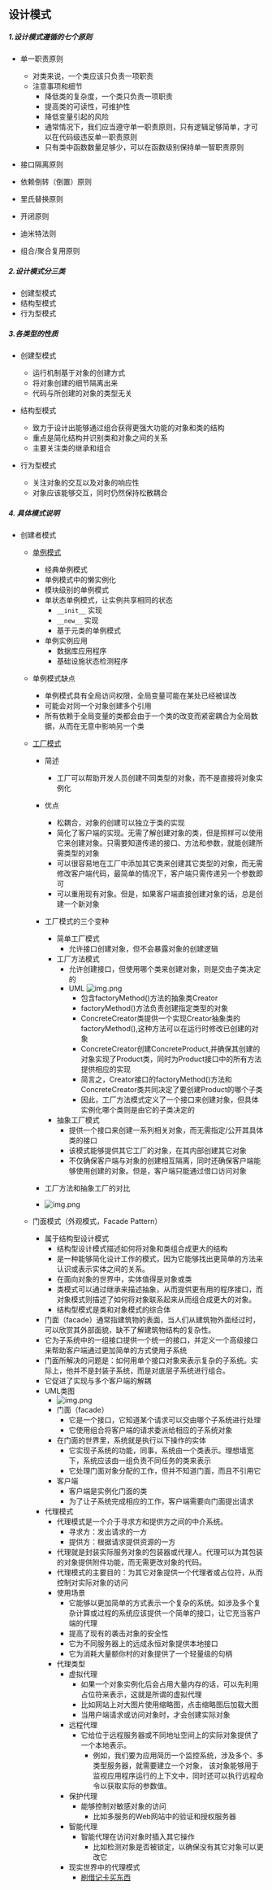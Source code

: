 设计模式
---

##### 1.设计模式遵循的七个原则

+ 单一职责原则
    + 对类来说，一个类应该只负责一项职责
    + 注意事项和细节
        + 降低类的复杂度，一个类只负责一项职责
        + 提高类的可读性，可维护性
        + 降低变量引起的风险
        + 通常情况下，我们应当遵守单一职责原则，只有逻辑足够简单，才可以在代码级违反单一职责原则
        + 只有类中函数数量足够少，可以在函数级别保持单一智职责原则

+ 接口隔离原则
+ 依赖倒转（倒置）原则
+ 里氏替换原则
+ 开闭原则
+ 迪米特法则
+ 组合/聚合复用原则

##### 2.设计模式分三类

+ 创建型模式
+ 结构型模式
+ 行为型模式

##### 3.各类型的性质

+ 创建型模式
    + 运行机制基于对象的创建方式
    + 将对象创建的细节隔离出来
    + 代码与所创建的对象的类型无关

+ 结构型模式
    + 致力于设计出能够通过组合获得更强大功能的对象和类的结构
    + 重点是简化结构并识别类和对象之间的关系
    + 主要关注类的继承和组合

+ 行为型模式
    + 关注对象的交互以及对象的响应性
    + 对象应该能够交互，同时仍然保持松散耦合

##### 4. 具体模式说明

+ 创建者模式
    + [单例模式](1.singleton.py)
        + 经典单例模式
        + 单例模式中的懒实例化
        + 模块级别的单例模式
        + 单状态单例模式，让实例共享相同的状态
            + `__init__` 实现
            + `__new__` 实现
            + 基于元类的单例模式
        + 单例实例应用
            + 数据库应用程序
            + 基础设施状态检测程序

    + 单例模式缺点
        + 单例模式具有全局访问权限，全局变量可能在某处已经被误改
        + 可能会对同一个对象创建多个引用
        + 所有依赖于全局变量的类都会由于一个类的改变而紧密耦合为全局数据，从而在无意中影响另一个类
    + [工厂模式](2.factory_simple_factory.py)
        + 简述
            + 工厂可以帮助开发人员创建不同类型的对象，而不是直接将对象实例化
        + 优点
            + 松耦合，对象的创建可以独立于类的实现
            + 简化了客户端的实现。无需了解创建对象的类，但是照样可以使用它来创建对象。只需要知道传递的接口、方法和参数，就能创建所需类型的对象
            + 可以很容易地在工厂中添加其它类来创建其它类型的对象，而无需修改客户端代码，最简单的情况下，客户端只需传递另一个参数即可
            + 可以重用现有对象。但是，如果客户端直接创建对象的话，总是创建一个新对象
        + 工厂模式的三个变种
            + 简单工厂模式
                + 允许接口创建对象，但不会暴露对象的创建逻辑
            + 工厂方法模式
                + 允许创建接口，但使用哪个类来创建对象，则是交由子类决定的
                + UML
                  ![img.png](images/factory_method.png)
                    + 包含factoryMethod()方法的抽象类Creator
                    + factoryMethod()方法负责创建指定类型的对象
                    + ConcreteCreator类提供一个实现Creator抽象类的factoryMethod(),这种方法可以在运行时修改已创建的对象
                    + ConcreteCreator创建ConcreteProduct,并确保其创建的对象实现了Product类，同时为Product接口中的所有方法提供相应的实现
                    + 简言之，Creator接口的factoryMethod()方法和ConcreteCreator类共同决定了要创建Product的哪个子类
                    + 因此，工厂方法模式定义了一个接口来创建对象，但具体实例化哪个类则是由它的子类决定的
            + 抽象工厂模式
                + 提供一个接口来创建一系列相关对象，而无需指定/公开其具体类的接口
                + 该模式能够提供其它工厂的对象，在其内部创建其它对象
                + 不仅确保客户端与对象的创建相互隔离，同时还确保客户端能够使用创建的对象。但是，客户端只能通过借口访问对象

        + 工厂方法和抽象工厂的对比
        + ![img.png](images/工厂方法和抽象工厂.png)

    + 门面模式（外观模式，Facade Pattern）
        + 属于结构型设计模式
            + 结构型设计模式描述如何将对象和类组合成更大的结构
            + 是一种能够简化设计工作的模式，因为它能够找出更简单的方法来认识或表示实体之间的关系。
            + 在面向对象的世界中，实体值得是对象或类
            + 类模式可以通过继承来描述抽象，从而提供更有用的程序接口，而对象模式则描述了如何将对象联系起来从而组合成更大的对象。
            + 结构型模式是类和对象模式的综合体
        + 门面（facade）通常指建筑物的表面，当人们从建筑物外面经过时，可以欣赏其外部面貌，缺不了解建筑物结构的复杂性。
        + 它为子系统中的一组接口提供一个统一的接口，并定义一个高级接口来帮助客户端通过更加简单的方式使用子系统
        + 门面所解决的问题是：如何用单个接口对象来表示复杂的子系统。实际上，他并不是封装子系统，而是对底层子系统进行组合。
        + 它促进了实现与多个客户端的解耦
        + UML类图
            + ![img.png](images/facade_pattern_UML.png)
            + 门面（facade）
                + 它是一个接口，它知道某个请求可以交由哪个子系统进行处理
                + 它使用组合将客户端的请求委派给相应的子系统对象
            + 在门面的世界里，系统就是执行以下操作的实体
                + 它实现子系统的功能，同事，系统由一个类表示。理想墙宽下，系统应该由一组负责不同任务的类来表示
                + 它处理门面对象分配的工作，但并不知道门面，而且不引用它
            + 客户端
                + 客户端是实例化门面的类
                + 为了让子系统完成相应的工作，客户端需要向门面提出请求
        + 代理模式
            + 代理模式是一个介于寻求方和提供方之间的中介系统。
                + 寻求方：发出请求的一方
                + 提供方：根据请求提供资源的一方
            + 代理就是封装实际服务对象的包装器或代理人。代理可以为其包装的对象提供附件功能，而无需更改对象的代码。
            + 代理模式的主要目的：为其它对象提供一个代理者或占位符，从而控制对实际对象的访问
            + 使用场景
              + 它能够以更加简单的方式表示一个复杂的系统。如涉及多个复杂计算或过程的系统应该提供一个简单的接口，让它充当客户端的代理
              + 提高了现有的袭击对象的安全性
              + 它为不同服务器上的远成永恒对象提供本地接口
              + 它为消耗大量额你村的对象提供了一个轻量级的句柄
            + 代理类型
              + 虚拟代理
                + 如果一个对象实例化后会占用大量内存的话，可以先利用占位符来表示，这就是所谓的虚拟代理
                + 比如网站上对大图片使用缩略图，点击缩略图后加载大图
                + 当用户端请求或访问对象时，才会创建实际对象
              + 远程代理
                + 它给位于远程服务器或不同地址空间上的实际对象提供了一个本地表示。
                  + 例如，我们要为应用简历一个监控系统，涉及多个、多类型服务器，就需要建立一个对象，
                    该对象能够用于监视应用程序运行的上下文中，同时还可以执行远程命令以获取实际的参数值。
              + 保护代理
                + 能够控制对敏感对象的访问
                  + 比如多服务的Web网站中的验证和授权服务器
              + 智能代理
                + 智能代理在访问对象时插入其它操作
                  + 比如检测对象是否被锁定，以确保没有其它对象可以更改它
              + 现实世界中的代理模式
                + [刷借记卡买东西](4.proxy_pattern_shopping.py)
